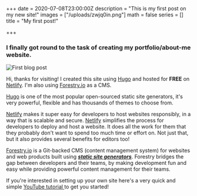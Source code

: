 +++
date = 2020-07-08T23:00:00Z
description = "This is my first post on my new site!"
images = ["/uploads/zwjq0in.png"]
math = false
series = []
title = "My first post!"

+++
### I finally got round to the task of creating my portfolio/about-me website.

![First blog post](/uploads/zwjq0in.png "Karl Kavanagh first blog post")

Hi, thanks for visiting! I created this site using [Hugo](https://gohugo.io/) and hosted for **FREE** on [Netlify](https://www.netlify.com/). I'm also using [Forestry.io](https://forestry.io/) as a CMS.

[Hugo](https://gohugo.io/) is one of the most popular open-sourced static site generators, it's very powerful, flexible and has thousands of themes to choose from.

[Netlify](https://www.netlify.com/) makes it super easy for developers to host websites responsibly, in a way that is scalable and secure. [Netlify](https://www.netlify.com/) simplifies the process for developers to deploy and host a website. It does all the work for them that they probably don't want to spend too much time or effort on. Not just that, but it also provides several benefits for editors too!

[Forestry.io](https://forestry.io/) is a Git-backed CMS (content management system) for websites and web products built using [**_static site generators_**](https://forestry.io/docs/faqs/glossary/static-site-generators/ "Static Site Generators"). Forestry bridges the gap between developers and their teams, by making development fun and easy while providing powerful content management for their teams.

If you're interested in setting up your own site here's a very quick and simple [YouTube tutorial ](https://www.youtube.com/watch?v=ResipmZmpDU&t=171s)to get you started!